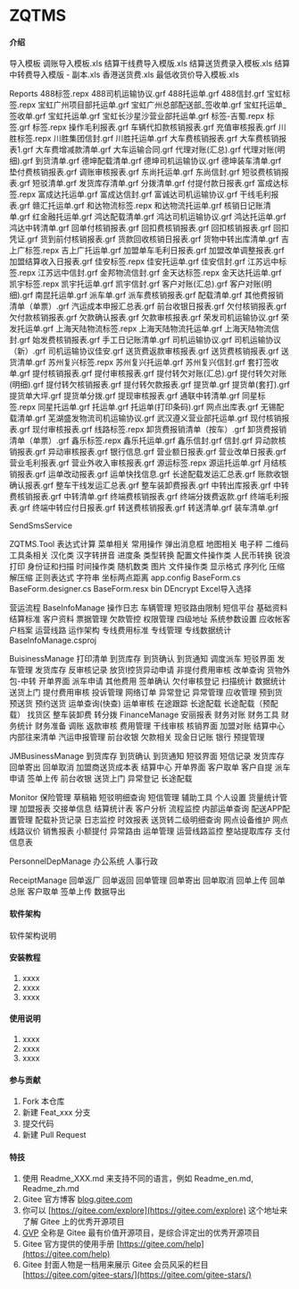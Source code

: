 # ZQTMS

#### 介绍
导入模板
调账导入模板.xls
结算干线费导入模版.xls
结算送货费录入模板.xls
结算中转费导入模版 - 副本.xls
香港送货费.xls
最低收货价导入模板.xls

Reports
488标签.repx
488司机运输协议.grf
488托运单.grf
488信封.grf
宝虹标签.repx
宝虹广州项目部托运单.grf
宝虹广州总部配送部_签收单.grf
宝虹托运单_签收单.grf
宝虹托运单.grf
宝虹长沙星沙营业部托运单.grf
标签-吉蜀.repx
标签.grf
标签.repx
操作毛利报表.grf
车辆代扣款核销报表.grf
充值审核报表.grf
川胜标签.repx
川胜集团信封.grf
川胜托运单.grf
大车费核销报表.grf
大车费核销报表1.grf
大车费增减款清单.grf
大车运输合同.grf
代理对账(汇总).grf
代理对账(明细).grf
到货清单.grf
德坤配载清单.grf
德坤司机运输协议.grf
德坤装车清单.grf
垫付费核销报表.grf
调账审核报表.grf
东尚托运单.grf
东尚信封.grf
短驳费核销报表.grf
短驳清单.grf
发货库存清单.grf
分拨清单.grf
付提付款日报表.grf
富成达标签.repx
富成达托运单.grf
富成达信封.grf
富诚达司机运输协议.grf
干线毛利报表.grf
赣汇托运单.grf
和达物流标签.repx
和达物流托运单.grf
核销日记账清单.grf
红金融托运单.grf
鸿达配载清单.grf
鸿达司机运输协议.grf
鸿达托运单.grf
鸿达中转清单.grf
回单付核销报表.grf
回扣费核销报表.grf
回扣核销报表.grf
回扣凭证.grf
货到前付核销报表.grf
货款回收核销日报表.grf
货物中转出库清单.grf
吉上广标签.repx
吉上广托运单.grf
加盟单车毛利日报表.grf
加盟改单调整报表.grf
加盟结算收入日报表.grf
佳安标签.repx
佳安托运单.grf
佳安信封.grf
江苏远中标签.repx
江苏远中信封.grf
金邦物流信封.grf
金天达标签.repx
金天达托运单.grf
凯宇标签.repx
凯宇托运单.grf
凯宇信封.grf
客户对账(汇总).grf
客户对账(明细).grf
南昆托运单.grf
派车单.grf
派车费核销报表.grf
配载清单.grf
其他费报销清单（单票）.grf
汽运成本申报汇总表.grf
前台收银日报表.grf
欠付核销报表.grf
欠付款核销报表.grf
欠款确认报表.grf
欠款审核报表.grf
荣发司机运输协议.grf
荣发托运单.grf
上海天陆物流标签.repx
上海天陆物流托运单.grf
上海天陆物流信封.grf
始发费核销报表.grf
手工日记账清单.grf
司机运输协议.grf
司机运输协议（新）.grf
司机运输协议佳安.grf
送货费返款审核报表.grf
送货费核销报表.grf
送货清单.grf
苏州复兴标签.repx
苏州复兴托运单.grf
苏州复兴信封.grf
套打签收单.grf
提付核销报表.grf
提付审核报表.grf
提付转欠对账(汇总).grf
提付转欠对账(明细).grf
提付转欠核销报表.grf
提付转欠款报表.grf
提货单.grf
提货单(套打).grf
提货单大坪.grf
提货单分拨.grf
提现审核报表.grf
通联中转清单.grf
同星标签.repx
同星托运单.grf
托运单.grf
托运单(打印条码).grf
网点出库表.grf
无锡配载清单.grf
芜湖盛发物流司机运输协议.grf
武汉遵义营业部托运单.grf
现付核销报表.grf
现付审核报表.grf
线路标签.repx
卸货费报销清单（按车）.grf
卸货费报销清单（单票）.grf
鑫乐标签.repx
鑫乐托运单.grf
鑫乐信封.grf
信封.grf
异动款核销报表.grf
异动审核报表.grf
银行信息.grf
营业额日报表.grf
营业改单日报表.grf
营业毛利报表.grf
营业外收入审核报表.grf
源运标签.repx
源运托运单.grf
月结核销报表.grf
运单改动报表.grf
运单快找信息.grf
长途配载发运汇总表.grf
账款收银确认报表.grf
整车干线发运汇总表.grf
整车装卸费报表.grf
中转出库报表.grf
中转费核销报表.grf
中转清单.grf
终端费核销报表.grf
终端分拨费返款.grf
终端毛利报表.grf
终端中转应付日报表.grf
转送费核销报表.grf
转送清单.grf
装车清单.grf

SendSmsService

ZQTMS.Tool
表达式计算
菜单相关
常用操作
弹出消息框
地图相关
电子秤
二维码
工具条相关
汉化类
汉字转拼音
进度条
类型转换
配置文件操作类
人民币转换
锐浪打印
身份证和扫描
时间操作类
随机数类
图片
文件操作类
显示格式
序列化
压缩解压缩
正则表达式
字符串
坐标两点距离
app.config
BaseForm.cs
BaseForm.designer.cs
BaseForm.resx
bin
DEncrypt
Excel导入选择


营运流程
BaseInfoManage
操作日志
车辆管理
短驳路由限制
短信平台
基础资料
结算标准
客户资料
票据管理
欠款管控
权限管理
四级地址
系统参数设置
应收帐客户档案
运营线路
运作架构
专线费用标准
专线管理
专线数据统计
BaseInfoManage.csproj

BuisinessManage
打印清单
到货库存
到货确认
到货通知
调度派车
短驳界面
发车管理
发货库存
反审核记录
放货I控货异动申请
非提付费用审核
改单查询
货物外包-中转
开单界面
派车申请
其他费用
签单确认
欠付审核登记
扫描统计
数据统计
送货上门
提付费用审核
投诉管理
网络订单
异常登记
异常管理
应收管理
预到货
预送货
预约送货
运单查询(快查)
运单审核
在途跟踪
长途配载
长途配载（预配载）
找货区
整车装卸费
转分拨
FinanceManage
安丽报表
财务对账
财务工具
财务统计
财务准备
调账
返款审核
费用管理
干线审核
核销界面
加盟对账
结算中心
内部往来清单
汽运申报管理
前台收银
欠款相关
现金日记账
银行
预提管理

JMBusinessManage
到货库存
到货确认
到货通知
短驳界面
短信记录
发货库存
回单寄出
回单取消
加盟商送货成本表
结算中心
开单界面
客户取单
客户自提
派车申请
签单上传
前台收银
送货上门
异常登记
长途配载

Monitor
保险管理
草稿箱
短驳明细查询
短信管理
辅助工具
个人设置
货量统计管理
加盟报表
交接单信息
结算统计表
客户分析
流程监控
内部运单查询
配送APP配置管理
配载补货记录
日志监控
时效报表
送货转二级明细查询
网点设备维护
网点线路议价
销售报表
小额提付
异常路由
运单管理
运营线路监控
整站提取库存
支付信息表

PersonnelDepManage
办公系统
人事行政

ReceiptManage
回单返厂
回单返回
回单管理
回单寄出
回单取消
回单上传
回单总账
客户取单
签单上传
数据导出


#### 软件架构
软件架构说明


#### 安装教程

1.  xxxx
2.  xxxx
3.  xxxx

#### 使用说明

1.  xxxx
2.  xxxx
3.  xxxx

#### 参与贡献

1.  Fork 本仓库
2.  新建 Feat_xxx 分支
3.  提交代码
4.  新建 Pull Request


#### 特技

1.  使用 Readme\_XXX.md 来支持不同的语言，例如 Readme\_en.md, Readme\_zh.md
2.  Gitee 官方博客 [blog.gitee.com](https://blog.gitee.com)
3.  你可以 [https://gitee.com/explore](https://gitee.com/explore) 这个地址来了解 Gitee 上的优秀开源项目
4.  [GVP](https://gitee.com/gvp) 全称是 Gitee 最有价值开源项目，是综合评定出的优秀开源项目
5.  Gitee 官方提供的使用手册 [https://gitee.com/help](https://gitee.com/help)
6.  Gitee 封面人物是一档用来展示 Gitee 会员风采的栏目 [https://gitee.com/gitee-stars/](https://gitee.com/gitee-stars/)
